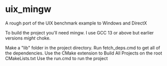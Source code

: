 # uix_mingw

A rough port of the UIX benchmark example to Windows and DirectX

To build the project you'll need mingw. I use GCC 13 or above but earlier versions *might* choke.

Make a "lib" folder in the project directory.
Run fetch_deps.cmd to get all of the dependencies.
Use the CMake extension to Build All Projects on the root CMakeLists.txt
Use the run.cmd to run the project

